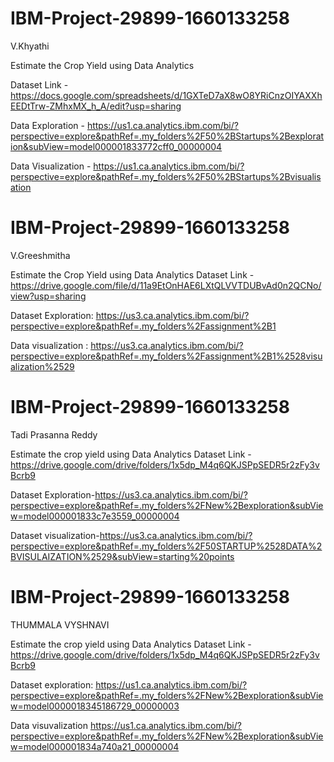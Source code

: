 # IBM-Project-29899-1660133258
V.Khyathi

Estimate the Crop Yield using Data Analytics

Dataset Link - https://docs.google.com/spreadsheets/d/1GXTeD7aX8wO8YRiCnzOIYAXXhEEDtTrw-ZMhxMX_h_A/edit?usp=sharing

Data Exploration - https://us1.ca.analytics.ibm.com/bi/?perspective=explore&pathRef=.my_folders%2F50%2BStartups%2Bexploration&subView=model000001833772cff0_00000004

Data Visualization - https://us1.ca.analytics.ibm.com/bi/?perspective=explore&pathRef=.my_folders%2F50%2BStartups%2Bvisualisation



# IBM-Project-29899-1660133258
V.Greeshmitha 

Estimate the Crop Yield using Data Analytics
Dataset Link - https://drive.google.com/file/d/11a9EtOnHAE6LXtQLVVTDUBvAd0n2QCNo/view?usp=sharing

Dataset Exploration: https://us3.ca.analytics.ibm.com/bi/?perspective=explore&pathRef=.my_folders%2Fassignment%2B1

Data visualization : https://us3.ca.analytics.ibm.com/bi/?perspective=explore&pathRef=.my_folders%2Fassignment%2B1%2528visualization%2529



# IBM-Project-29899-1660133258
Tadi Prasanna Reddy

Estimate the crop yield using Data Analytics
Dataset Link - https://drive.google.com/drive/folders/1x5dp_M4q6QKJSPpSEDR5r2zFy3vBcrb9

Dataset Exploration-https://us3.ca.analytics.ibm.com/bi/?perspective=explore&pathRef=.my_folders%2FNew%2Bexploration&subView=model000001833c7e3559_00000004

Dataset visualization-https://us3.ca.analytics.ibm.com/bi/?perspective=explore&pathRef=.my_folders%2F50STARTUP%2528DATA%2BVISULAIZATION%2529&subView=starting%20points




# IBM-Project-29899-1660133258
THUMMALA VYSHNAVI

Estimate the crop yield using Data Analytics
Dataset Link - https://drive.google.com/drive/folders/1x5dp_M4q6QKJSPpSEDR5r2zFy3vBcrb9

Dataset exploration: https://us1.ca.analytics.ibm.com/bi/?perspective=explore&pathRef=.my_folders%2FNew%2Bexploration&subView=model0000018345186729_00000003

Data visuvalization
https://us1.ca.analytics.ibm.com/bi/?perspective=explore&pathRef=.my_folders%2FNew%2Bexploration&subView=model000001834a740a21_00000004
